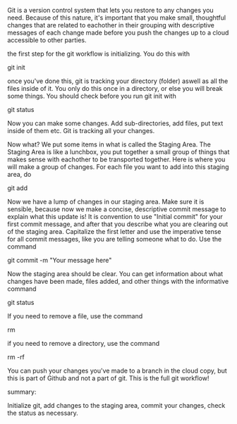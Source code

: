 Git is a version control system that lets you restore to any changes you need. Because of this nature, it's important that you make small, thoughtful changes that are related to eachother in their grouping with descriptive messages of each change made before you push the changes up to a cloud accessible to other parties.

the first step for the git workflow is initializing. You do this with

git init

once you've done this, git is tracking your directory (folder) aswell as all the files inside of it. You only do this once in a directory, or else you will break some things. You should check before you run git init with

git status

Now you can make some changes. Add sub-directories, add files, put text inside of them etc. Git is tracking all your changes.

Now what? We put some items in what is called the Staging Area. The Staging Area is like a lunchbox, you put together a small group of things that makes sense with eachother to be transported together. Here is where you will make a group of changes. For each file you want to add into this staging area, do

git add <file name>

Now we have a lump of changes in our staging area. Make sure it is sensible, because now we make a concise, descriptive commit message to explain what this update is! It is convention to use "Initial commit" for your first commit message, and after that you describe what you are clearing out of the staging area. Capitalize the first letter and use the imperative tense for all commit messages, like you are telling someone what to do. Use the command

git commit -m "Your message here"

Now the staging area should be clear. You can get information about what changes have been made, files added, and other things with the informative command

git status

If you need to remove a file, use the command

rm <filename>

if you need to remove a directory, use the command

rm -rf <directory name>

You can push your changes you've made to a branch in the cloud copy, but this is part of Github and not a part of git. This is the full git workflow!

summary:

Initialize git, add changes to the staging area, commit your changes, check the status as necessary. 
